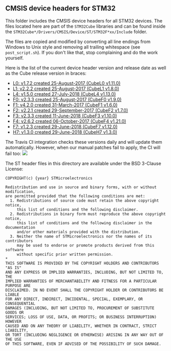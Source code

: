 ## CMSIS device headers for STM32

This folder includes the CMSIS device headers for all STM32 devices.
The files located here are part of the `STM32Cube` libraries and can be found inside the `STM32Cube*/Drivers/CMSIS/Device/ST/STM32F*xx/Include` folder.  

The files are copied and modified by converting all line endings from Windows to Unix style and removing all trailing whitespace (see `post_script.sh`). If you don't like that, stop complaining and do the work yourself.

Here is the list of the current device header version and release date as well as the Cube release version in braces:

- [L0: v1.7.2 created 25-August-2017 (CubeL0 v1.11.0)](http://www.st.com/en/embedded-software/stm32cubel0.html)
- [L1: v2.2.2 created 25-August-2017 (CubeL1 v1.8.0)](http://www.st.com/en/embedded-software/stm32cubel1.html)
- [L4: v1.5.0 created 27-July-2018 (CubeL4 v1.13.0)](http://www.st.com/en/embedded-software/stm32cubel4.html)
- [F0: v2.3.3 created 25-August-2017 (CubeF0 v1.9.0)](http://www.st.com/en/embedded-software/stm32cubef0.html)
- [F1: v4.2.0 created 31-March-2017 (CubeF1 v1.6.0)](http://www.st.com/en/embedded-software/stm32cubef1.html)
- [F2: v2.2.1 created 29-September-2017 (CubeF2 v1.7.0)](http://www.st.com/en/embedded-software/stm32cubef2.html)
- [F3: v2.3.3 created 11-June-2018 (CubeF3 v1.10.0)](http://www.st.com/en/embedded-software/stm32cubef3.html)
- [F4: v2.6.2 created 06-October-2017 (CubeF4 v1.21.0)](http://www.st.com/en/embedded-software/stm32cubef4.html)
- [F7: v1.2.3 created 29-June-2018 (CubeF7 v1.12.0)](http://www.st.com/en/embedded-software/stm32cubef7.html)
- [H7: v1.3.0 created 29-June-2018 (CubeH7 v1.3.0)](http://www.st.com/en/embedded-software/stm32cubeh7.html)

The Travis CI integration checks these versions daily and will update them automatically.
However, when our manual patches fail to apply, the CI will fail too: [![](https://travis-ci.org/modm-io/cmsis-header-stm32.svg?branch=master)](https://travis-ci.org/modm-io/cmsis-header-stm32)

The ST header files in this directory are available under the BSD 3-Clause License:
```
COPYRIGHT(c) {year} STMicroelectronics

Redistribution and use in source and binary forms, with or without modification,
are permitted provided that the following conditions are met:
  1. Redistributions of source code must retain the above copyright notice,
     this list of conditions and the following disclaimer.
  2. Redistributions in binary form must reproduce the above copyright notice,
     this list of conditions and the following disclaimer in the documentation
     and/or other materials provided with the distribution.
  3. Neither the name of STMicroelectronics nor the names of its contributors
     may be used to endorse or promote products derived from this software
     without specific prior written permission.
*
THIS SOFTWARE IS PROVIDED BY THE COPYRIGHT HOLDERS AND CONTRIBUTORS "AS IS"
AND ANY EXPRESS OR IMPLIED WARRANTIES, INCLUDING, BUT NOT LIMITED TO, THE
IMPLIED WARRANTIES OF MERCHANTABILITY AND FITNESS FOR A PARTICULAR PURPOSE ARE
DISCLAIMED. IN NO EVENT SHALL THE COPYRIGHT HOLDER OR CONTRIBUTORS BE LIABLE
FOR ANY DIRECT, INDIRECT, INCIDENTAL, SPECIAL, EXEMPLARY, OR CONSEQUENTIAL
DAMAGES (INCLUDING, BUT NOT LIMITED TO, PROCUREMENT OF SUBSTITUTE GOODS OR
SERVICES; LOSS OF USE, DATA, OR PROFITS; OR BUSINESS INTERRUPTION) HOWEVER
CAUSED AND ON ANY THEORY OF LIABILITY, WHETHER IN CONTRACT, STRICT LIABILITY,
OR TORT (INCLUDING NEGLIGENCE OR OTHERWISE) ARISING IN ANY WAY OUT OF THE USE
OF THIS SOFTWARE, EVEN IF ADVISED OF THE POSSIBILITY OF SUCH DAMAGE.
```
